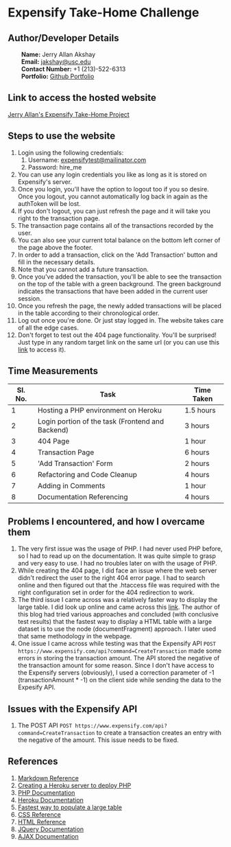 # Expensify Take-Home Challenge

## Author/Developer Details 
&nbsp;&nbsp;&nbsp;&nbsp;&nbsp;&nbsp;&nbsp;&nbsp;**Name:** Jerry Allan Akshay  
&nbsp;&nbsp;&nbsp;&nbsp;&nbsp;&nbsp;&nbsp;&nbsp;**Email:** [jakshay@usc.edu](mailto:jakshay@usc.edu)  
&nbsp;&nbsp;&nbsp;&nbsp;&nbsp;&nbsp;&nbsp;&nbsp;**Contact Number:** +1 (213)-522-6313  
&nbsp;&nbsp;&nbsp;&nbsp;&nbsp;&nbsp;&nbsp;&nbsp;**Portfolio:** [Github Portfolio](https://fallen-axe-shay.github.io/) 


## Link to access the hosted website
[Jerry Allan's Expensify Take-Home Project](https://jerry-expensify-website.herokuapp.com/)

## Steps to use the website
1. Login using the following credentials:
   1. Username: expensifytest@mailinator.com
   2. Password: hire_me
2. You can use any login credentials you like as long as it is stored on Expensify's server.
3. Once you login, you'll have the option to logout too if you so desire. Once you logout, you cannot automatically log back in again as the authToken will be lost.
4. If you don't logout, you can just refresh the page and it will take you right to the transaction page.
5. The transaction page contains all of the transactions recorded by the user.
6. You can also see your current total balance on the bottom left corner of the page above the footer.
7. In order to add a transaction, click on the 'Add Transaction' button and fill in the necessary details.
8. Note that you cannot add a future transaction.
9. Once you've added the transaction, you'll be able to see the transaction on the top of the table with a green background. The green background indicates the transactions that have been added in the current user session.
10. Once you refresh the page, the newly added transactions will be placed in the table according to their chronological order.
11. Log out once you're done. Or just stay logged in. The website takes care of all the edge cases.
12. Don't forget to test out the 404 page functionality. You'll be surprised! Just type in any random target link on the same url (or you can use this [link](https://jerry-expensify-website.herokuapp.com/thisIsCompletelyRandom) to access it).

## Time Measurements
| Sl. No. | Task | Time Taken|
|----|----|----|
| 1 | Hosting a PHP environment on Heroku | 1.5 hours |
| 2 | Login portion of the task (Frontend and Backend) | 3 hours |
| 3 | 404 Page | 1 hour |
| 4 | Transaction Page | 6 hours |
| 5 | 'Add Transaction' Form | 2 hours |
| 6 | Refactoring and Code Cleanup | 4 hours |
| 7 | Adding in Comments | 1 hour |
| 8 | Documentation Referencing | 4 hours |

## Problems I encountered, and how I overcame them
1. The very first issue was the usage of PHP. I had never used PHP before, so I had to read up on the documentation. It was quite simple to grasp and very easy to use. I had no troubles later on with the usage of PHP.
2. While creating the 404 page, I did face an issue where the web server didn't redirect the user to the right 404 error page. I had to search online and then figured out that the .htaccess file was required with the right configuration set in order for the 404 redirection to work.
3. The third issue I came across was a relatively faster way to display the large table. I did look up online and came across this [link](https://howchoo.com/code/learn-the-slow-and-fast-way-to-append-elements-to-the-dom). The author of this blog had tried various approaches and concluded (with conclusive test results) that the fastest way to display a HTML table with a large dataset is to use the node (documentFragment) approach. I later used that same methodology in the webpage.
4. One issue I came across while testing was that the Expensify API ```POST https://www.expensify.com/api?command=CreateTransaction``` made some errors in storing the transaction amount. The API stored the negative of the transaction amount for some reason. Since I don't have access to the Expensify servers (obviously), I used a correction parameter of -1 (transactionAmount * -1) on the client side while sending the data to the Expesify API.

## Issues with the Expensify API
1. The POST API ```POST https://www.expensify.com/api?command=CreateTransaction``` to create a transaction creates an entry with the negative of the amount. This issue needs to be fixed. 

## References
1. [Markdown Reference](https://www.markdownguide.org/) 
2. [Creating a Heroku server to deploy PHP](https://www.doabledanny.com/Deploy-PHP-And-MySQL-to-Heroku)
3. [PHP Documentation](https://www.php.net/manual/en/)
4. [Heroku Documentation](https://devcenter.heroku.com/categories/reference)
5. [Fastest way to populate a large table](https://howchoo.com/code/learn-the-slow-and-fast-way-to-append-elements-to-the-dom)
6. [CSS Reference](https://www.w3schools.com/w3css/defaulT.asp)
7. [HTML Reference](https://www.w3schools.com/html/)
8. [JQuery Documentation](https://api.jquery.com/)
9. [AJAX Documentation](https://api.jquery.com/category/ajax/)